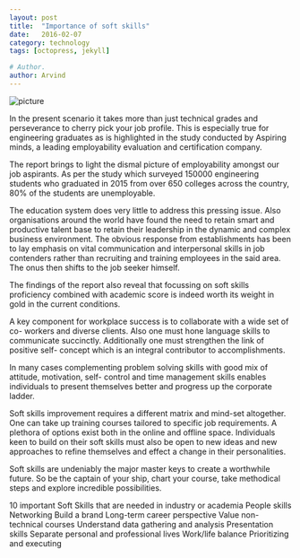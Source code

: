 ```yaml
---
layout: post
title:  "Importance of soft skills"
date:   2016-02-07
category: technology
tags: [octopress, jekyll]

# Author.
author: Arvind
---
```

![picture](https://placehold.it/250x150)
 
 In the present scenario it takes more than just technical grades and perseverance to cherry pick your job profile. This is especially true for engineering graduates as is highlighted in the study conducted by Aspiring minds, a leading employability evaluation and certification company.

The report brings to light the dismal picture of employability amongst our job aspirants. As per the study which surveyed 150000 engineering students who graduated in 2015 from over 650 colleges across the country, 80% of the students are unemployable.

The education system does very little to address this pressing issue. Also organisations around the world have found the need to retain smart and productive talent base to retain their leadership in the dynamic and complex business environment. The obvious response from establishments has been to lay emphasis on vital communication and interpersonal skills in job contenders rather than recruiting and training employees in the said area. The onus then shifts to the job seeker himself.

The findings of the report also reveal that focussing on soft skills proficiency combined with academic score is indeed worth its weight in gold in the current conditions.

A key component for workplace success is to collaborate with a wide set of co- workers and diverse clients. Also one must hone language skills to communicate succinctly. Additionally one must strengthen the link of positive self- concept which is an integral contributor to accomplishments.

In many cases complementing problem solving skills with good mix of attitude, motivation, self- control and time management skills enables individuals to present themselves better and progress up the corporate ladder.

Soft skills improvement requires a different matrix and mind-set altogether. One can take up training courses tailored to specific job requirements. A plethora of options exist both in the online and offline space. Individuals keen to build on their soft skills must also be open to new ideas and new approaches to refine themselves and effect a change in their personalities.

Soft skills are undeniably the major master keys to create a worthwhile future. So be the captain of your ship, chart your course, take methodical steps and explore incredible possibilities.

10 important Soft Skills that are needed in industry or academia
People skills
Networking
Build a brand
Long-term career perspective
Value non-technical courses
Understand data gathering and analysis
Presentation skills
Separate personal and professional lives
Work/life balance
Prioritizing and executing